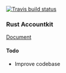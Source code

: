 [![Travis build status](https://travis-ci.org/hngiang/rust-accountkit.svg?branch=master)](https://github.com/hngiang/rust-accountkit)
### Rust Accountkit

[Document](https://hngiang.github.io/rust-accountkit/rust_accountkit/)

#### Todo
- Improve codebase
